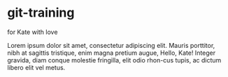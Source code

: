 # git-training
for Kate with love

Lorem ipsum dolor sit amet, consectetur adipiscing elit.
Mauris porttitor, nibh at sagittis tristique, enim magna pretium augue,
Hello, Kate!
Integer gravida, diam conque molestie fringilla, elit odio rhon-cus tupis, ac dictum libero elit vel metus. 


